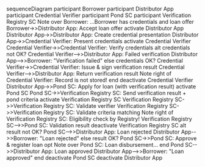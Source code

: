 sequenceDiagram
    participant Borrower
    participant Distributor App
    participant Credential Verifier
    participant Pond SC
    participant Verification Registry SC
    Note over Borrower: ...Borrower has credentials and loan offer
    Borrower->>Distributor App: Accept loan offer
    activate Distributor App
    Distributor App->>Distributor App: Create credential presentation
    Distributor App->>Credential Verifier: Present credentials
    activate Credential Verifier
    Credential Verifier->>Credential Verifier: Verify credentials
    alt credentials not OK?
        Credential Verifier-->>Distributor App: Failed verification
        Distributor App-->>Borrower: "Verification failed"
    else credentials OK?
        Credential Verifier->>Credential Verifier: Issue & sign verification result
        Credential Verifier-->>Distributor App: Return verification result
        Note right of Credential Verifier: Record is not stored!
    end
    deactivate Credential Verifier
    Distributor App->>Pond SC: Apply for loan (with verification result)
    activate Pond SC
    Pond SC->>Verification Registry SC: Send verification result + pond criteria
    activate Verification Registry SC
    Verification Registry SC->>Verification Registry SC: Validate verifier
    Verification Registry SC->>Verification Registry SC: Validate criteria matching
    Note right of Verification Registry SC: Eligibility check by Registry!
    Verification Registry SC-->>Pond SC: Validation result
    deactivate Verification Registry SC
    alt result not OK?
        Pond SC-->>Distributor App: Loan rejected
        Distributor App-->>Borrower: "Loan rejected"
    else result OK?
        Pond SC->>Pond SC: Approve & register loan
        opt
            Note over Pond SC: Loan disbursement...
        end
        Pond SC-->>Distributor App: Loan approved
        Distributor App-->>Borrower: "Loan approved"
    end
    deactivate Pond SC
    deactivate Distributor App  